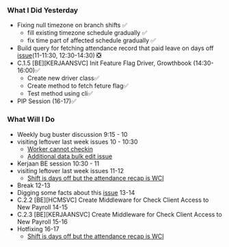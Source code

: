 ### What I Did Yesterday
*  Fixing null timezone on branch shifts ✅
	* fill existing timezone schedule gradually ✅ 
	* fix time part of affected schedule gradually ✅
* Build query for fetching attendance record that paid leave on days off [issue](https://staffinc-co.slack.com/archives/C013AV1BXB6/p1725431505062599)(11-11:30, 12:30-14:30) ❎
* C.1.5 [BE][KERJAANSVC] Init Feature Flag Driver, Growthbook (14:30-16:00)✅
	* Create new driver class✅
	* Create method to fetch feture flag✅
	* Test method using cli✅
* PIP Session (16-17)✅
### What Will I Do
* Weekly bug buster discussion 9:15 - 10
* visiting leftover last week issues 10 - 10:30
	* [Worker cannot checkin](https://staffinc-co.slack.com/archives/C015UUA1K8F/p1725530983616239)
	* [Additional data bulk edit issue](https://staffinc-co.slack.com/archives/C015UUA1K8F/p1725261340329009)
* Kerjaan BE session 10:30 - 11
*  visiting leftover last week issues 11-12
	* [Shift is days off but the attendance recap is WCI](https://staffinc-co.slack.com/archives/C015UUA1K8F/p1725521564385729)
* Break 12-13 
* Digging some facts about this [issue](https://staffinc-co.slack.com/archives/C015UUA1K8F/p1725865501501059?thread_ts=1724943874.605709&cid=C015UUA1K8F) 13-14
* C.2.2 [BE][HCMSVC] Create Middleware for Check Client Access to New Payroll 14-15
* C.2.3 [BE][KERJAANSVC] Create Middleware for Check Client Access to New Payroll 15-16
* Hotfixing 16-17
	* [Shift is days off but the attendance recap is WCI](https://staffinc-co.slack.com/archives/C015UUA1K8F/p1725521564385729)
	